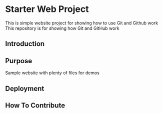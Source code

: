 # Starter Web Project

This is simple website project for showing how to use Git and Github work
This repository is for showing how Git and GitHub work


## Introduction

## Purpose

Sample website with plenty of files for demos

## Deployment

## How To Contribute
